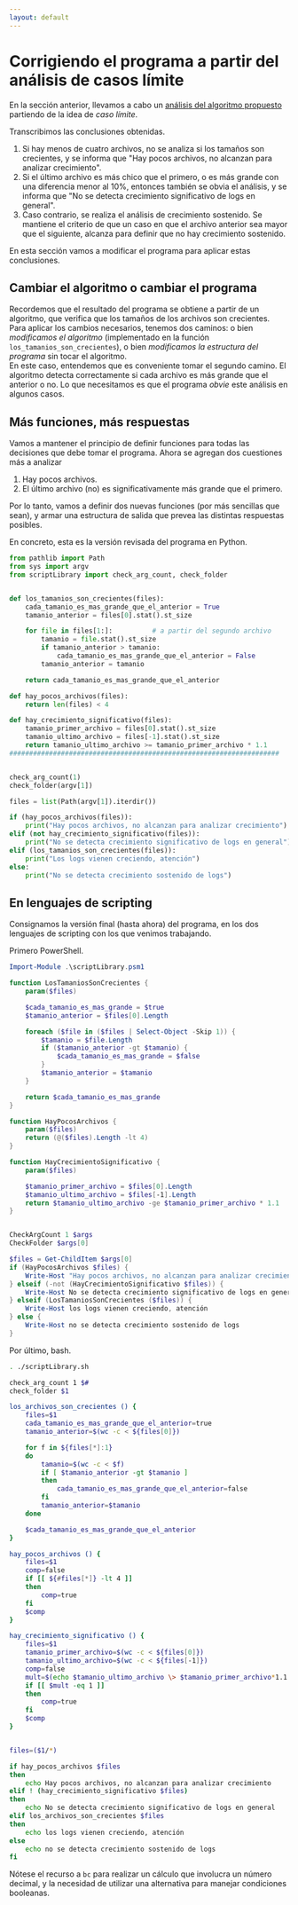 ```yaml
---
layout: default
---
```


# Corrigiendo el programa a partir del análisis de casos límite
En la sección anterior, llevamos a cabo un [análisis del algoritmo propuesto](./casos-limite.md) partiendo de la idea de _caso límite_.

Transcribimos las conclusiones obtenidas.
1. Si hay menos de cuatro archivos, no se analiza si los tamaños son crecientes, y se informa que "Hay pocos archivos, no alcanzan para analizar crecimiento".
1. Si el último archivo es más chico que el primero, o es más grande con una diferencia menor al 10%, entonces también se obvia el análisis, y se informa que "No se detecta crecimiento significativo de logs en general".
1. Caso contrario, se realiza el análisis de crecimiento sostenido. Se mantiene el criterio de que un caso en que el archivo anterior sea mayor que el siguiente, alcanza para definir que no hay crecimiento sostenido.

En esta sección vamos a modificar el programa para aplicar estas conclusiones.


## Cambiar el algoritmo o cambiar el programa
Recordemos que el resultado del programa se obtiene a partir de un algoritmo, que verifica que los tamaños de los archivos son crecientes.  
Para aplicar los cambios necesarios, tenemos dos caminos: o bien _modificamos el algoritmo_ (implementado en la función `los_tamanios_son_crecientes`), o bien _modificamos la estructura del programa_ sin tocar el algoritmo.  
En este caso, entendemos que es conveniente tomar el segundo camino. El algoritmo detecta correctamente si cada archivo es más grande que el anterior o no. Lo que necesitamos es que el programa _obvie_ este análisis en algunos casos.


## Más funciones, más respuestas
Vamos a mantener el principio de definir funciones para todas las decisiones que debe tomar el programa. Ahora se agregan dos cuestiones más a analizar
1. Hay pocos archivos.
1. El último archivo (no) es significativamente más grande que el primero.

Por lo tanto, vamos a definir dos nuevas funciones (por más sencillas que sean), y armar una estructura de salida que prevea las distintas respuestas posibles.

En concreto, esta es la versión revisada del programa en Python. 

``` python
from pathlib import Path
from sys import argv
from scriptLibrary import check_arg_count, check_folder


def los_tamanios_son_crecientes(files):
    cada_tamanio_es_mas_grande_que_el_anterior = True
    tamanio_anterior = files[0].stat().st_size

    for file in files[1:]:          # a partir del segundo archivo
        tamanio = file.stat().st_size
        if tamanio_anterior > tamanio:
            cada_tamanio_es_mas_grande_que_el_anterior = False
        tamanio_anterior = tamanio

    return cada_tamanio_es_mas_grande_que_el_anterior

def hay_pocos_archivos(files):
    return len(files) < 4

def hay_crecimiento_significativo(files):
    tamanio_primer_archivo = files[0].stat().st_size
    tamanio_ultimo_archivo = files[-1].stat().st_size
    return tamanio_ultimo_archivo >= tamanio_primer_archivo * 1.1
####################################################################


check_arg_count(1)
check_folder(argv[1])

files = list(Path(argv[1]).iterdir())

if (hay_pocos_archivos(files)):
    print("Hay pocos archivos, no alcanzan para analizar crecimiento")
elif (not hay_crecimiento_significativo(files)):
    print("No se detecta crecimiento significativo de logs en general")
elif (los_tamanios_son_crecientes(files)):
    print("Los logs vienen creciendo, atención")
else:
    print("No se detecta crecimiento sostenido de logs")
``` 

## En lenguajes de scripting
Consignamos la versión final (hasta ahora) del programa, en los dos lenguajes de scripting con los que venimos trabajando.

Primero PowerShell.
``` powershell
Import-Module .\scriptLibrary.psm1

function LosTamaniosSonCrecientes {
    param($files)

    $cada_tamanio_es_mas_grande = $true
    $tamanio_anterior = $files[0].Length

    foreach ($file in ($files | Select-Object -Skip 1)) {
        $tamanio = $file.Length
        if ($tamanio_anterior -gt $tamanio) {
            $cada_tamanio_es_mas_grande = $false
        }
        $tamanio_anterior = $tamanio
    }

    return $cada_tamanio_es_mas_grande
}

function HayPocosArchivos {
    param($files)
    return (@($files).Length -lt 4)
}

function HayCrecimientoSignificativo {
    param($files) 

    $tamanio_primer_archivo = $files[0].Length
    $tamanio_ultimo_archivo = $files[-1].Length
    return $tamanio_ultimo_archivo -ge $tamanio_primer_archivo * 1.1
}


CheckArgCount 1 $args
CheckFolder $args[0]

$files = Get-ChildItem $args[0]
if (HayPocosArchivos $files) {
    Write-Host "Hay pocos archivos, no alcanzan para analizar crecimiento"
} elseif (-not (HayCrecimientoSignificativo $files)) {
    Write-Host No se detecta crecimiento significativo de logs en general
} elseif (LosTamaniosSonCrecientes ($files)) {
    Write-Host los logs vienen creciendo, atención
} else {
    Write-Host no se detecta crecimiento sostenido de logs
}
```

Por último, bash.
``` bash
. ./scriptLibrary.sh

check_arg_count 1 $#
check_folder $1

los_archivos_son_crecientes () {
    files=$1
    cada_tamanio_es_mas_grande_que_el_anterior=true
    tamanio_anterior=$(wc -c < ${files[0]})

    for f in ${files[*]:1}
    do
        tamanio=$(wc -c < $f)
        if [ $tamanio_anterior -gt $tamanio ]
        then
            cada_tamanio_es_mas_grande_que_el_anterior=false
        fi
        tamanio_anterior=$tamanio
    done

    $cada_tamanio_es_mas_grande_que_el_anterior
}

hay_pocos_archivos () {
    files=$1
    comp=false
    if [[ ${#files[*]} -lt 4 ]]
    then
        comp=true
    fi
    $comp
}

hay_crecimiento_significativo () {
    files=$1
    tamanio_primer_archivo=$(wc -c < ${files[0]})
    tamanio_ultimo_archivo=$(wc -c < ${files[-1]})
    comp=false
    mult=$(echo $tamanio_ultimo_archivo \> $tamanio_primer_archivo*1.1  | bc)
    if [[ $mult -eq 1 ]]
    then
        comp=true
    fi
    $comp
}


files=($1/*)

if hay_pocos_archivos $files
then 
    echo Hay pocos archivos, no alcanzan para analizar crecimiento
elif ! (hay_crecimiento_significativo $files)
then 
    echo No se detecta crecimiento significativo de logs en general
elif los_archivos_son_crecientes $files  
then
    echo los logs vienen creciendo, atención
else
    echo no se detecta crecimiento sostenido de logs
fi
```
Nótese el recurso a `bc` para realizar un cálculo que involucra un número decimal, y la necesidad de utilizar una alternativa para manejar condiciones booleanas.